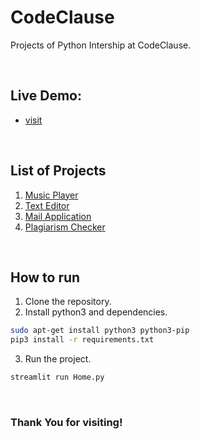# CodeClause
Projects of Python Intership at CodeClause.

<br/>

## Live Demo:
- [visit](https://codeclause-internship.streamlit.app)

<br/>

[//]: # (## Showcase video: [LinkdIn]&#40;&#41;)

[//]: <br/>

## List of Projects
1. [Music Player](pages/1_Music_Player.py)
2. [Text Editor](pages/2_Text_Editor.py)
3. [Mail Application](pages/3_Mail_App.py)
4. [Plagiarism Checker](pages/4_Plagiarism_Checker.py)

<br/>

## How to run
1. Clone the repository.
2. Install python3 and dependencies.
```bash
sudo apt-get install python3 python3-pip
pip3 install -r requirements.txt
```
3. Run the project.
```bash
streamlit run Home.py
```

<br/>

### Thank You for visiting!
